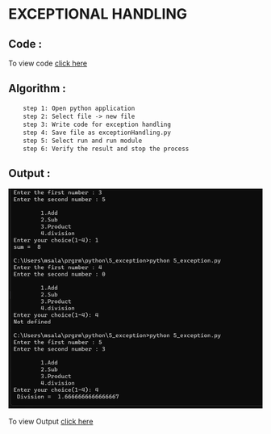 # EXCEPTIONAL HANDLING

## Code :

To view code [click here](./5_exception.py)

## Algorithm :


```Algorithm
    step 1: Open python application
    step 2: Select file -> new file
    step 3: Write code for exception handling
    step 4: Save file as exceptionHandling.py
    step 5: Select run and run module
    step 6: Verify the result and stop the process
```

## Output :

![image](output.png)

To view Output [click here](./output.png)